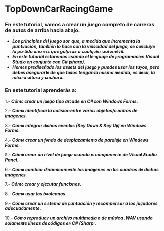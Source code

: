 # TopDownCarRacingGame

### En este tutorial, vamos a crear un juego completo de carreras de autos de arriba hacia abajo.

- **_Los principios del juego son que, a medida que incrementa la puntuación, también lo hace con la velocidad del juego, se concluye la partida una vez que golpeas a cualquier automóvil._**
- **_En este tutorial estaremos usando el lenguaje de programación Visual Studio en conjunto con C# (sharp)._**
- **_Hemos prediseñado los assets del juego y puedes usar los tuyos, pero debes asegurarte de que todos tengan la misma medida, es decir, la misma altura y anchura._**

### En este tutorial aprenderás a:

1.- **_Cómo crear un juego tipo arcade en C# con Windows Forms._**

2.- **_Cómo identificar la colisión entre varios objetos/cuadros de imágenes._**

3.- **_Cómo integrar dichos eventos (Key Down & Key Up) en Windows Forms._**

4.- **_Cómo crear un fondo de desplazamiento de paralaje en Windows Forms._**

5.- **_Cómo crear un nivel de juego usando el componente de Visual Studio Panel._**

6.- **_Cómo cambiar dinámicamente las imágenes en los cuadros de dichas imágenes._**

7.- **_Cómo crear y ejecutar funciones._**

8.- **_Cómo usar los booleanos._**

9.- **_Cómo crear un sistema de puntuación y recompensar a los jugadores adecuadamente._**

10.- **_Cómo reproducir un archivo multimedia o de música .WAV usando solamente líneas de códigos en C# (Sharp)._**

